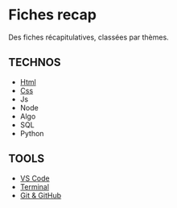 # Fiches recap

Des fiches récapitulatives, classées par thèmes.


## TECHNOS
- [Html](html/)
- [Css](css/)
- Js
- Node
- Algo
- SQL
- Python

## TOOLS
- [VS Code](vscode/)
- [Terminal](terminal/)
- [Git & GitHub](git-github/)
